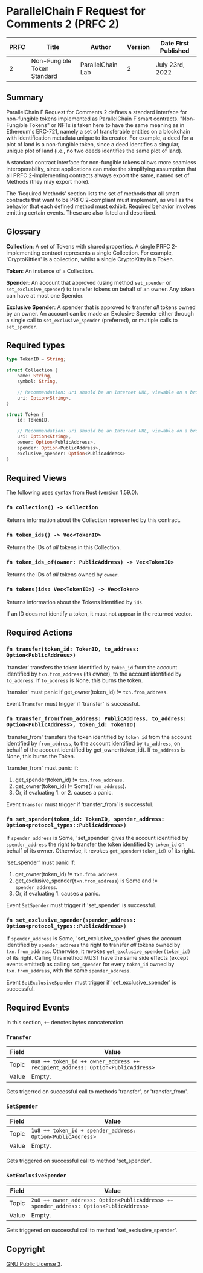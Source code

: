 # ParallelChain F Request for Comments 2 (PRFC 2)

| PRFC | Title | Author | Version | Date First Published |
| --- | ----- | ---- | --- | --- |
| 2   | Non-Fungible Token Standard | ParallelChain Lab | 2 | July 23rd, 2022 | 

## Summary 
  
ParallelChain F Request for Comments 2 defines a standard interface for non-fungible tokens implemented as ParallelChain F smart contracts. "Non-Fungible Tokens" or NFTs is taken here to have the same meaning as in Ethereum's ERC-721, namely a set of transferable entities on a blockchain with identification metadata unique to its creator. For example, a deed for a plot of land is a non-fungible token, since a deed identifies a singular, unique plot of land (i.e., no two deeds identifies the same plot of land).

A standard contract interface for non-fungible tokens allows more seamless interoperability, since applications can make the simplifying assumption that all PRFC 2-implementing contracts always export the same, named set of Methods (they may export more).

The 'Required Methods' section lists the set of methods that all smart contracts that want to be PRFC 2-compliant must implement, as well as the behavior that each defined method must exhibit. Required behavior involves emitting certain events. These are also listed and described.

## Glossary

**Collection**: A set of Tokens with shared properties. A single PRFC 2-implementing contract represents a single Collection. For example, 'CryptoKitties' is a collection, whilst a single CryptoKitty is a Token.  

**Token**: An instance of a Collection.

**Spender**: An account that approved (using method `set_spender` or `set_exclusive_spender`) to transfer tokens on behalf of an owner. Any token can have at most one Spender.

**Exclusive Spender**: A spender that is approved to transfer *all* tokens owned by an owner. An account can be made an Exclusive Spender either through a single call to `set_exclusive_spender` (preferred), or multiple calls to `set_spender`.  

## Required types

```rust
type TokenID = String;
```

```rust
struct Collection {
    name: String,
    symbol: String,

    // Recommendation: uri should be an Internet URL, viewable on a browser.
    uri: Option<String>,
}
```

```rust
struct Token {
    id: TokenID,

    // Recommendation: uri should be an Internet URL, viewable on a browser.
    uri: Option<String>,
    owner: Option<PublicAddress>,
    spender: Option<PublicAddress>,
    exclusive_spender: Option<PublicAddress>
}
```

## Required Views 

The following uses syntax from Rust (version 1.59.0).

### `fn collection() -> Collection`

Returns information about the Collection represented by this contract.

### `fn token_ids() -> Vec<TokenID>` 

Returns the IDs of *all* tokens in this Collection. 

### `fn token_ids_of(owner: PublicAddress) -> Vec<TokenID>`

Returns the IDs of *all* tokens owned by `owner`.

### `fn tokens(ids: Vec<TokenID>) -> Vec<Token>`

Returns information about the Tokens identified by `ids`. 

If an ID does not identify a token, it must not appear in the returned vector. 

## Required Actions

### `fn transfer(token_id: TokenID, to_address: Option<PublicAddress>)`

'transfer' transfers the token identified by `token_id` from the account identified by `txn.from_address` (its owner), to the account identified by `to_address`. If `to_address` is None, this burns the token.

'transfer' must panic if get_owner(token_id) != `txn.from_address`.

Event `Transfer` must trigger if 'transfer' is successful.

### `fn transfer_from(from_address: PublicAddress, to_address: Option<PublicAddress>, token_id: TokenID)`

'transfer_from' transfers the token identified by `token_id` from the account identified by `from_address`, to the account identified by `to_address`, on behalf of the account identified by get_owner(token_id). If `to_address` is None, this burns the Token.

'transfer_from' must panic if: 
1. get_spender(token_id) != `txn.from_address`.
2. get_owner(token_id) != Some(`from_address`).
3. Or, if evaluating 1. or 2. causes a panic.

Event `Transfer` must trigger if ‘transfer_from’ is successful. 

### `fn set_spender(token_id: TokenID, spender_address: Option<protocol_types::PublicAddress>)`

If `spender_address` is Some, 'set_spender' gives the account identified by `spender_address` the right to transfer the token identified by `token_id` on behalf of its owner. Otherwise, it revokes `get_spender(token_id)` of its right.

'set_spender' must panic if:
1. get_owner(token_id) != `txn.from_address`.
2. get_exclusive_spender(`txn.from_address`) is Some and != `spender_address`.
3. Or, if evaluating 1. causes a panic.

Event `SetSpender` must trigger if 'set_spender' is successful.

### `fn set_exclusive_spender(spender_address: Option<protocol_types::PublicAddress>)`

If `spender_address` is Some, 'set_exclusive_spender' gives the account identified by `spender_address` the right to transfer *all* tokens owned by `txn.from_address`. Otherwise, it revokes `get_exclusive_spender(token_id)` of its right. Calling this method MUST have the same side effects (except events emitted) as calling `set_spender` for every `token_id` owned by `txn.from_address`, with the same `spender_address`.

Event `SetExclusiveSpender` must trigger if 'set_exclusive_spender' is successful.
     
## Required Events

In this section, `++` denotes bytes concatenation.

### `Transfer`

| Field | Value |
| ----- | ----- |
| Topic | `0u8 ++ token_id ++ owner_address ++ recipient_address: Option<PublicAddress>` |
| Value | Empty. |

Gets trigerred on successful call to methods 'transfer', or 'transfer_from'.

### `SetSpender`

| Field | Value |
| ----- | ----- |
| Topic | `1u8 ++ token_id + spender_address: Option<PublicAddress>` |
| Value | Empty. |

Gets triggered on successful call to method 'set_spender'.

### `SetExclusiveSpender`

| Field | Value |
| ----- | ----- |
| Topic | `2u8 ++ owner_address: Option<PublicAddress> ++ spender_address: Option<PublicAddress>` |
| Value | Empty. |

Gets triggered on successful call to method 'set_exclusive_spender'. 

## Copyright
  
[GNU Public License 3](https://www.gnu.org/licenses/gpl-3.0.en.html).


